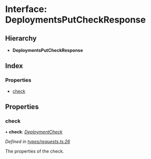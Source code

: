 
# Interface: DeploymentsPutCheckResponse

## Hierarchy

* **DeploymentsPutCheckResponse**

## Index

### Properties

* [check](_types_requests_.deploymentsputcheckresponse.md#check)

## Properties

###  check

• **check**: *[DeploymentCheck](_types_schema_.deploymentcheck.md)*

*Defined in [types/requests.ts:26](https://github.com/bluecanvas/node-bluecanvas-sdk/blob/6e3a4c7/src/types/requests.ts#L26)*

The properties of the check.
